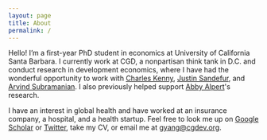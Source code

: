 ```yaml
---
layout: page
title: About
permalink: /
---
```



Hello! I’m a first-year PhD student in economics at University of California Santa Barbara. I currently work at CGD, a nonpartisan think tank in D.C. and conduct research in development economics, where I have had the wonderful opportunity to work with [Charles Kenny](https://www.cgdev.org/expert/charles-kenny), [Justin Sandefur](https://www.cgdev.org/expert/justin-sandefur), and [Arvind Subramanian](https://www.arvindsubramanian.org/). I also previously helped support [Abby Alpert](https://hcmg.wharton.upenn.edu/profile/alpertab/)'s research. 

I have an interest in global health and have worked at an insurance company, a hospital, and a health startup. Feel free to look me up on [Google Scholar](https://scholar.google.com/citations?user=Fp-U810AAAAJ&hl=en&oi=ao) or [Twitter](https://twitter.com/iamgeorgeyang), take my CV, or email me at gyang@cgdev.org.
